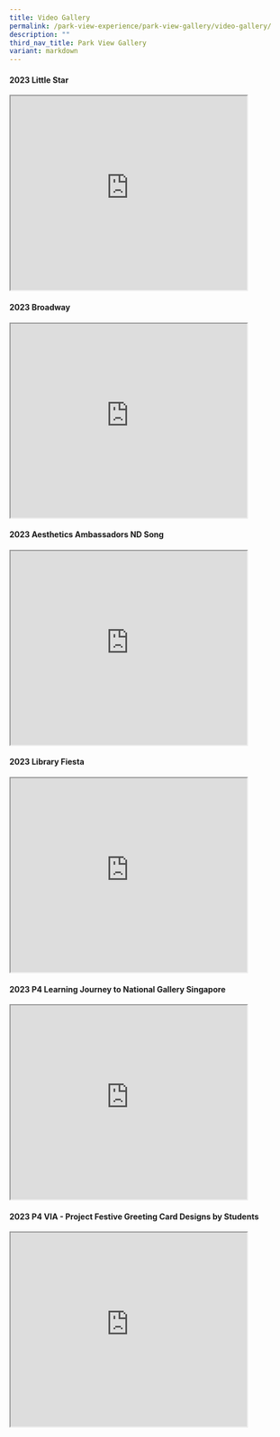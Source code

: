 ```yaml
---
title: Video Gallery
permalink: /park-view-experience/park-view-gallery/video-gallery/
description: ""
third_nav_title: Park View Gallery
variant: markdown
---
```

<h4>2023 Little Star</h4>

<iframe allowfullscreen="" src="https://www.youtube.com/embed/Wt9qVZyemgM?si=AIa6zSm7ZY7rl5B2" height="345" width="420"></iframe>

<h4>2023 Broadway</h4>

<iframe src="https://www.youtube.com/embed/pQYRbiJXTqg?si=rRFq1YgqA-a-513g" height="345" width="420"></iframe>

<h4>2023 Aesthetics Ambassadors ND Song</h4>

<iframe src="https://www.youtube.com/embed/K_xINo50T24?controls=0" height="345" width="420">
</iframe>

<h4>2023 Library Fiesta</h4>

<iframe src="https://www.youtube.com/embed/PHGBmiraIuA?controls=0" height="345" width="420">
</iframe>

<h4>2023 P4 Learning Journey to National Gallery Singapore</h4>

<iframe src="https://www.youtube.com/embed/KrXbf6aODbE?controls=0" height="345" width="420">
</iframe>

<h4>2023 P4 VIA - Project Festive Greeting Card Designs by Students</h4>

<iframe src="https://www.youtube.com/embed/iUUVXmzx98Y?controls=0" height="345" width="420">
</iframe>

